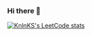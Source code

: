 ### Hi there 👋
[![KnlnKS's LeetCode stats](https://leetcode-stats-six.vercel.app/api?username=lap-lik&theme=dark)](https://github.com/KnlnKS/leetcode-stats)
<!--
**lap-lik/lap-lik** is a ✨ _special_ ✨ repository because its `README.md` (this file) appears on your GitHub profile.

Here are some ideas to get you started:

- 🔭 I’m currently working on ...
- 🌱 I’m currently learning ...
- 👯 I’m looking to collaborate on ...
- 🤔 I’m looking for help with ...
- 💬 Ask me about ...
- 📫 How to reach me: ...
- 😄 Pronouns: ...
- ⚡ Fun fact: ...
-->
